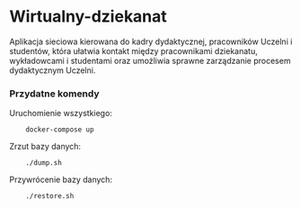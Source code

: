 # Wirtualny-dziekanat
Aplikacja sieciowa kierowana do kadry dydaktycznej, pracowników Uczelni i studentów, która ułatwia kontakt między pracownikami dziekanatu, wykładowcami i studentami oraz umożliwia sprawne zarządzanie procesem dydaktycznym Uczelni.

### Przydatne komendy
Uruchomienie wszystkiego: 
````
    docker-compose up
````
Zrzut bazy danych:
````
    ./dump.sh
````
Przywrócenie bazy danych:
````
    ./restore.sh
````
